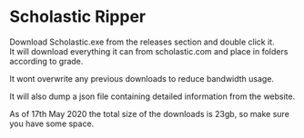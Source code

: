 # Scholastic Ripper
Download Scholastic.exe from the releases section and double click it.  
It will download everything it can from scholastic.com and place in folders according to grade.  

It wont overwrite any previous downloads to reduce bandwidth usage.

It will also dump a json file containing detailed information from the website. 

As of 17th May 2020 the total size of the downloads is 23gb, so make sure you have some space.
